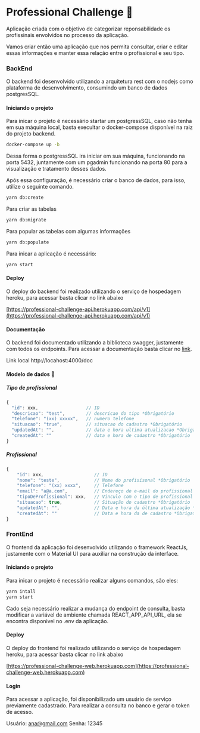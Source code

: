 # Professional Challenge :game_die:

Aplicação criada com o objetivo de categorizar reponsabilidade os profissinais envolvidos no processo da aplicação. 

Vamos criar então uma aplicação que nos permita consultar, criar e editar essas informações e manter essa relação entre o profissional e seu tipo.

### BackEnd

O backend foi desenvolvido utilizando a arquitetura rest com o nodejs como plataforma de desenvolvimento, consumindo um banco de dados postgresSQL.

#### Iniciando o projeto

Para inicar o projeto é necessário startar um postgressSQL, caso não tenha em sua máquina local, basta execultar o docker-compose disponível na raiz do projeto backend.

```sh
docker-compose up -b
```

Dessa forma o postgressSQL ira iniciar em sua máquina, funcionando na porta 5432, juntamente com um pgadmin funcionando na porta 80 para a visualização e tratamento desses dados.

Após essa configuração, é necessário criar o banco de dados, para isso, utilize o seguinte comando.

```sh
yarn db:create
```

Para criar as tabelas

```sh
yarn db:migrate
```

Para popular as tabelas com algumas informações

```sh
yarn db:populate
```

Para inicar a aplicação é necessário: 

```sh
yarn start
```

#### Deploy

O deploy do backend foi realizado utilizando o serviço de hospedagem heroku, para acessar basta clicar no link abaixo

[https://professional-challenge-api.herokuapp.com/api/v1](https://professional-challenge-api.herokuapp.com/api/v1)

#### Documentação
O backend foi documentado utilizando a biblioteca swagger, justamente com todos os endpoints. Para acessar a documentação basta clicar no [link](https://professional-challenge-api.herokuapp.com/doc).

Link local
http://locahost:4000/doc

#### Modelo de dados :memo:

##### Tipo de profissional
```js
{
  "id": xxx,                  // ID 
  "descricao": "test",        // descricao do tipo *Obrigatório
  "telefone": "(xx) xxxxx",   // numero telefone
  "situacao": "true",         // situacao do cadastro *Obrigatório
  "updatedAt": "",            // data e hora ultima atualizacao *Obrigatório
  "createdAt": ""             // data e hora de cadastro *Obrigatório
}
```

##### Profissional
```js
{
    "id": xxx,                   // ID
    "nome": "teste",             // Nome do profisisonal *Obrigatório
    "telefone": "(xx) xxxx",     // Telefone
    "email": "a@a.com",          // Endereço de e-mail do profissional
    "tipoDeProfissional": xxx,   // Vinculo com o tipo de profissional *Obrigatório
    "situacao": true,            // Situação do cadastro *Obrigatório
    "updatedAt": "",             // Data e hora da última atualização *Obrigatório
    "createdAt": ""              // Data e hora da de cadastro *Obrigatório
}
```

### FrontEnd

O frontend da aplicação foi desenvolvido utilizando o framework ReactJs, justamente com o Material UI para auxiliar na construção da interface.

#### Iniciando o projeto

Para inicar o projeto é necessário realizar alguns comandos, são eles:

```sh
yarn intall
yarn start
```

Cado seja necessário realizar a mudança do endpoint de consulta, basta modificar a variável de ambiente chamada REACT_APP_API_URL, ela se encontra disponivel no .env da aplicação.

#### Deploy

O deploy do frontend foi realizado utilizando o serviço de hospedagem heroku, para acessar basta clicar no link abaixo

[https://professional-challenge-web.herokuapp.com](https://professional-challenge-web.herokuapp.com)

#### Login

Para acessar a aplicação, foi disponibilizado um usuário de serviço previamente cadastrado. Para realizar a consulta no banco e gerar o token de acesso.

Usuário: ana@gmail.com
Senha: 12345
